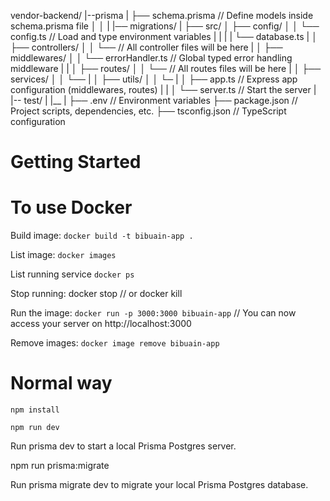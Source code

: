 vendor-backend/
|--prisma
| ├── schema.prisma // Define models inside schema.prisma file
│ │ 
| |── migrations/
|
├── src/
│ ├── config/
│ │ └── config.ts // Load and type environment variables
| |
| | └── database.ts 
|
│ ├── controllers/
│ │ └── <controllers files> // All controller files will be here
|
│ ├── middlewares/
│ │ └── errorHandler.ts // Global typed error handling middleware
| |
│ ├── routes/
│ │ └── <route files> // All routes files will be here
|
│ ├── services/
│ │ └── <service files>
|
│ ├── utils/
│ │ └─ <utils files>
|
│ ├── app.ts // Express app configuration (middlewares, routes)
| |
│ └── server.ts // Start the server
|
|-- test/
| |__ <test files>
|
├── .env // Environment variables
├── package.json // Project scripts, dependencies, etc.
├── tsconfig.json // TypeScript configuration



# Getting Started 

# To use Docker
Build image: ``` docker build -t bibuain-app . ```

List image: ``` docker images ```

List running service ``` docker ps ```

Stop running: docker stop <container-id> 
// or
docker kill <container-id>

Run the image: ``` docker run -p 3000:3000 bibuain-app ```
// You can now access your server on http://localhost:3000

Remove images: ``` docker image remove bibuain-app ```

# Normal way
```
npm install

npm run dev
```
Run prisma dev to start a local Prisma Postgres server.

npm run prisma:migrate    

Run prisma migrate dev to migrate your local Prisma Postgres database.
